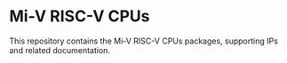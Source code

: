 # Mi-V RISC-V CPUs
This repository contains the Mi-V RISC-V CPUs packages, supporting IPs and related documentation.
